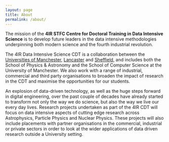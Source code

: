 ```yaml
---
layout: page
title: About
permalink: /about/
---
```


The mission of the **4IR STFC Centre for Doctoral Training in Data Intensive Science** is to develop future leaders in the data intensive methodologies underpinning both modern science and the fourth industrial revolution.

The 4IR Data Intensive Science CDT is a collaboration between the [Universities of Manchester](http://www.manchester.ac.uk/), [Lancaster](http://www.lancaster.ac.uk/)  and [Sheffield](https://www.sheffield.ac.uk/), and includes both the School of Physics & Astronomy and the School of Computer Science at the University of Manchester. We also work with a range of industrial, commercial and third party organisations to broaden the impact of research in the CDT and maximise the opportunities for our students.

An explosion of data-driven technology, as well as the huge steps forward in digital engineering, over the past couple of decades have already started to transform not only the way we do science, but also the way we live our every day lives. Research projects undertaken as part of the 4IR CDT will focus on data intensive aspects of cutting edge research across Astrophysics, Particle Physics and Nuclear Physics. These projects will also include placements with partner organisations in the commercial, industrial or private sectors in order to look at the wider applications of data driven research outside a University setting.